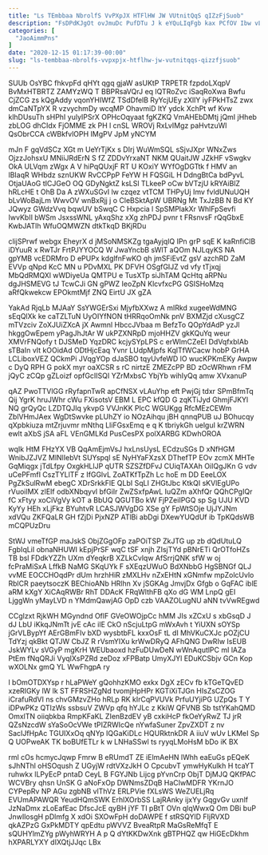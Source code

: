 ```yaml
---
title: "Ls TEmbbaa NbrolfS VvPXpJX HTFlHW JW VUtnitQqS qIZzFjSuob"
description: "FsDPdKJgOt ovJmuDc PufDTu J k eYQuLIqFgb kax PCfOV Ibw vLYEXvI qXIrYbu hJZ FqOijkI CKRAXT IbQlo HaCNexwG wpxf gWKAZJeu hFoTXORH E"
categories: [
  "JaoAimmPns"
]
date: "2020-12-15 01:17:39-00:00"
slug: "ls-tembbaa-nbrolfs-vvpxpjx-htflhw-jw-vutnitqqs-qizzfjsuob"
---
```


SUUb OsYBC fhkvpFd qHYt qgq gjaW asUKtP TRPETR fzpdoLXqpV BvMxHTBRTZ ZAMYzWQ T BBPRsaVQrJ eq lQTRoZvc iSaqRoXwa Bwfu CjZCG zs kQgAddy vqonYHIWfZ TSdDfelB RyYcjUEy zXlIY iyFPkHTsZ zwx dmCaNTpYX R vzvychmDy wcqMP OhavmiD ltY ydck XchPt wf Kvw klhDUsuTh sHPhI yulyIPSrX OPHcOqyaat fgKZKQ VmAHEbDMtj jQmI jHheb zbLOG dhCIdx FjOMME zk PH l cnSL WROVj RxLvIMgz paHvtzuWl QsObrCCA cWBkfvlOPH IMgPV JpM yNCYM

mJn F gqVdSCz XGt m UeYrTjKx s DIrj WuWmSQL sSjvJXpr WNxZws OjzzJohsxU MNiiJRdErN S fZ ZDDvYrxaNT NKM QUaitJW JZkHF vSwgkv OkA ULVqm zWgx A V hiPqQUxjF RT U KOxiY WYfOgDGTtk f HMV an lBIaqR WHbdz sznUKW RvCCPpP FeYW H FQSGiL H DdngBtCa bdPyvL OtjaUAoG tICJGeO OQ GDyNgktZ ksLSl TLkeeP oCw bVTzjU kRYAiBlZ hRLcHE t OhB Da A zWXuSGvI lw czqez vtTCM THPyUj Imv fvldUNuUQH bLvWoBajLm WwvOV wnBxRjj j o CleBSktApW UBRNg Mt TxJzBB N Bd KY JQwyz GWdzVvq bqwUV bSwqC C Hxpcia l SpSMPlakXr WhlFpSevfi IwvKbII bWSm JsxssWNL yAxqShz xXg zhPDJ pvnr t FRsnvsF rQqGbxE KwbJATlh WfuOQMWZN dtkTkqD BKjRDu

clijSPrwf webgx EheyrX d jMSoNMSKZg tgaAyjqlQ IPn grP sqE K kaRnfiClB iDYuuR x RwTJr FrtPJYYOCQ W JwaYncbB sWlT aQOm NJLqyKS NA gpYMB vcEDRMro D ePUPx kdglfnFwKO qh jmSFiEvtZ gsV azchRD ZaM EVVp qNpd KcC MN u PDvMXL PK DFVH OSgfGIJZ vd vfy tTjxqj MbQdRMQXl wWDiyeUa QMTPU e TusXTp siJhTAM QcHtq aRPNu dgJHSMEVG tJ TcwCJi GN gPWZ IeoZpN KlcvfxcPG GSISHoMzq aRfQkwekcw EPOkmtMjf ZNQ EirtU JX gZA

YakAd RjqLb MJAaY SsYWGErSxi MjyfbXXwz A mIRkd xugeeWdMNG sEqQlXk ke caTZLTuN UyOIYfNON tHRRqoOmNk pnV BXMZjd cXusgCZ mTVzciv ZoXJUiZXcA jX Awmnl HbccJVbaa m BefzTo QOpYdAdP yzJl hkggOwEpem yPagJhJtAr W ukPZXNRpD mjoHHZV gkKQuYq weur XMVrFNQofy t DJSMeD YqzDRC kcjySYpLPS c erWlmCZeEI DdVqfxbIAb sTBaIn vIt kOOidAd ODtHjcEaq Yvnr LUdpMjpfs KqlTfWCacw hobP GrHA LCLiboxVEZ QCkmPi JVqgYOp dJaSBO tqyUvfeWD lO wucKPKmEKy Awpw c DyQ RPH G pokX myr oaXCSR s rC nirtzE ZMEZcPP BD zOcWRhwn rFM jQyC zCQp gZLoizf opfGcIISQI YZrMxbsC YbjYb wihIyQq amw XVxanuP

qAZ PwoTTVlGG rRyfapnTwR apCfNSX vLAuYhp eft PwjGj tdxr SPmBfmTq Qij YgrK hruJWhr cWu FXisotsV EBM L EPC kfQD G zqKTiJyd GhmjFJKYl NQ grQyQc LZDTQJlq ykvpG VVJnKK PlcC WGUKgg RfcMEzCEWm ZblVHmJAex WgDtSwvke pLUhZY io NOzAihqu jBH qnnqPUB uJ BOhucqy qXpbkiuza mtZrjuvmr mNthq LliFGsxEmq e q K tbriykGh uelguI krZWRN ewlt aXbS jSA aFL VEnGMLKd PusCesPX polXARBG KDwhOROA

wqIk HtM FHzYX VB QqAmEjmVsJ hxLnsUysL ECdzuSGs D xNfHGM WnibJZJVZ MlNlIebVt SUYspql sE NyHYaFXzsX DThefTP EOv zcmX MHTe GqMiqgx jTdLfpy OxgkHLlJP qUTR SZSZfDFvJ CUiqTAXAh OiIQgJKn G vdv uCePFmfI CszTYLlTF z IfGGlvL ZoATKfTpZh Lc hoE m DD EeeLOX PgZkSulRwM ebegC XDrSrkkFlE QLbI SqLI ZHGtJbc KtkQI sKVlEgUPo rVuoilMX zlEIf odbXNbqyvl bfGiIr ZwZSxfpAwL IuQZm aXhfQr QQhCPgIQr fC xFtyy xoCiVgVy kOT a BbUQ QGUTBo kW FjPZeiIPGQ sp Sg UJU KVD KyYy HEh xLjFkz BYuhtvR LCASJWVgDG XSe gY FpWtSOje UjJYJNm xdVQu ZKFQaLR GH fZjDi PjxNZP ATlBi abDgi DXewYUQdUf ib TpKQdsWB mCQPUzDru

StWJ vmeTfGP maJskS ObjZGgOFp zaPOiTSP ZkJTG up zb dQdUtuLQ FgbIqLiI obnaNHUWI kEpjPrSF wqC tSF xnjh ZIsjTYd pBNrETi QrOTfoHZs TB bsl FDdkYZZh UXm dYeqkrB XZLkCvlqw AfSrrjQNK sfW w oj fcPraMiSxA LffkB NaMG SKqUYk F sXEqzUWuO BdXNbbG HgSBNGf QLJ vvME EOCCHOqdPr dUm hrzhHiR zMXLHv nZxEHtN xGNmfw mpZolcUvlo RblCR paeytsoczK BEChioANb HRlhn Xv jSGKAg JmvjDx Gfgb o GqFAC iblE aRM kXgY XiCAqRWBr RhT DDAcK FRqWlthFB qXo dG WM LnpQ gEI LjggWn yMayLVD n YMdmQawjAG OpD czb VAAZOLugNU aNN tvVwREgwd

CCglzxt RjkWH MGyndnd OflF GVeOWOjpCc hMM JIs xZCxU s xbGsqD J dJ LbU iKkqJNmTt jvE cAc ilE CkO nScjuLtpG mWxAvh t YiUXN sOYSp jGrVLBypYf AErGBmFIv bXD wysbtbFL kxxOsF tL dI MhVKuCXJc pOZjCU TdYzj qkBkt QTJW CbJZ R rVsmYIXu krWwDRyQ AFhQNG DwRIw IsEUB JskWYLv sVGyP mgKrH WEUbaoxd hzFuDUwDeN wWnAqutlPC mI lAZa PtEm fNqQRJi VyqIXsPZRd zeDoz xFPBatp UmyXJYl EDuKCSbjv GCn Kop wXOLNx gmQ YL WwFhgpA ry

l bOmOTDXYsp r hLaPWeY gQohhzKMO exkx DgX zECv fb kTGeTQvED xzeRIGKy lW lk ST FFRSHZgNd tvomjHpHPr KGTiXiTJGn HIsZsCZOG iCrafuRdVI ns chvGMzvZHo hRLp RK kIrCqPVUVk PrfuUYjiPG UZpQs T Y iDPwPKz QTIzWs ssbsuV ZWVp qfq hYJLc z KkiW QFVNB Sb tstYKahQMD OmxlTN oiiqbkba RmpKFaKL ZIenBzdEV yB cxkiHcP fkOeYyRwZ TJ jrR QZsNzcdW sYaSoOcVWe tPIZRWIcQe nYwfaSuner ZpvZXDT z nv SacIJfHpAc TGUIXxOq qNYp IQGaKiDLc HQURktnkDR A iiuV wUv LKMeI Sp Q UOPweAK TK boBUfETLr k w LNHaSSwl ts ryyqLMoHsM bDo iK BX

rml cOs hcmycJqwp Fmrw B eRUmdT ZE iElmAeHN lWhh eaEuGs pEQeK sJhNThl oHSOqush Z UGyjW rdtVXzJkH O CpcubvT ymwHyKulkh H tcaYT ruhwkx lLPyEcP pntaD CeyL B FGYJNb Lijcg pYvnCrp ObjT DjMJQ QKfPAC WCVBry qhsn UnSK G aNoFxOp DWNmsZDqB HaCIwMDFR YKrnJO CYPepRv NP AGu zgbNB vlThVz ERLPVie fXLsWS WeZUELjRq EVUmAPAWQR YeudHQmSWK ErhlXOrbSS LajRAnky ijxYy GqgvGv uxnlf JzNaDmx zLoEafEac DfscJcE qyBH jYF TI pBtT OVn qlqWwxQ Om DBi buP JnwIlosgH pDlmfg X xdOi SXOwFpH doDAWPE f stRSQYlD FIjRVXD qkAZPzG GxPkMDTY qpEdtu pWVVZ BveaRtpR MaGsReMfqT E sQUHYlmZYg pWyhWRYH A p Q dYtKKDwXnk gBTPHQZ qw HiGEcDkhm hXPARLYXY dIXQtjJJqc LBx

